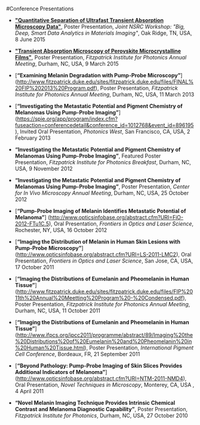 #Conference Presentations
* [**"Quantitative Separation of Ultrafast Transient Absorption Microscopy Data"**](http://www.cnms.ornl.gov/JointNSRC2015/), Poster Presentation, *Joint NSRC Workshop: "Big, Deep, Smart Data Analytics in Materials Imaging"*, Oak Ridge, TN, USA, 8 June 2015

* [**"Transient Absorption Microscopy of Perovskite Microcrystalline Films"**](http://www.fitzpatrick.duke.edu/2015-fip-symposium), Poster Presentation, *Fitzpatrick Institute for Photonics Annual Meeting*, Durham, NC, USA, 9 March 2015

* [**“Examining Melanin Degradation with Pump-Probe Microscopy”**] (http://www.fitzpatrick.duke.edu/sites/fitzpatrick.duke.edu/files/FINAL%20FIP%202013%20Program.pdf), Poster Presentation, *Fitzpatrick Institute for Photonics Annual Meeting*, Durham, NC, USA, 11 March 2013

* [**“Investigating the Metastatic Potential and Pigment Chemistry of Melanomas Using Pump-Probe Imaging”**] (https://spie.org/app/program/index.cfm?fuseaction=conferencedetail&conference_id=1012768&event_id=896195), Invited Oral Presentation, *Photonics West*, San Francisco, CA, USA, 2 February 2013

* **“Investigating the Metastatic Potential and Pigment Chemistry of Melanomas Using Pump-Probe Imaging”**, Featured Poster Presentation, *Fitzpatrick Institute for Photonics Breakfast*, Durham, NC, USA, 9 November 2012

* **“Investigating the Metastatic Potential and Pigment Chemistry of Melanomas Using Pump-Probe Imaging”**, Poster Presentation, *Center for In Vivo Microscopy Annual Meeting*, Durham, NC, USA, 25 October 2012

* [**“Pump-Probe Imaging of Melanin Identifies Metastatic Potential of Melanoma”**] (http://www.opticsinfobase.org/abstract.cfm?URI=FiO-2012-FTu1C.5), Oral Presentation, *Frontiers in Optics and Laser Science*, Rochester, NY, USA, 16 October 2012

* [**“Imaging the Distribution of Melanin in Human Skin Lesions with Pump-Probe Microscopy”**] (http://www.opticsinfobase.org/abstract.cfm?URI=LS-2011-LMC2), Oral Presentation, *Frontiers in Optics and Laser Science*, San Jose, CA, USA, 17 October 2011

* [**“Imaging the Distributions of Eumelanin and Pheomelanin in Human Tissue”**] (http://www.fitzpatrick.duke.edu/sites/fitzpatrick.duke.edu/files/FIP%2011th%20Annual%20Meetting%20Program%20-%20Condensed.pdf), Poster Presentation, *Fitzpatrick Institute for Photonics Annual Meeting*, Durham, NC, USA, 11 October 2011

* [**“Imaging the Distributions of Eumelanin and Pheomelanin in Human Tissue”**] (http://www.ifpcs.org/ipcc2011/programme/abstract/89/Imaging%20the%20Distributions%20of%20Eumelanin%20and%20Pheomelanin%20in%20Human%20Tissue.html), Poster Presentation, *International Pigment Cell Conference*, Bordeaux, FR, 21 September 2011

* [**“Beyond Pathology: Pump-Probe Imaging of Skin Slices Provides Additional Indicators of Melanoma”**] (http://www.opticsinfobase.org/abstract.cfm?URI=NTM-2011-NMD4), Oral Presentation, *Novel Techniques in Microscopy*, Monterey, CA, USA , 4 April 2011

* **“Novel Melanin Imaging Technique Provides Intrinsic Chemical Contrast and Melanoma Diagnostic Capability”**, Poster Presentation, *Fitzpatrick Institute for Photonics*, Durham, NC, USA, 27 October 2010
